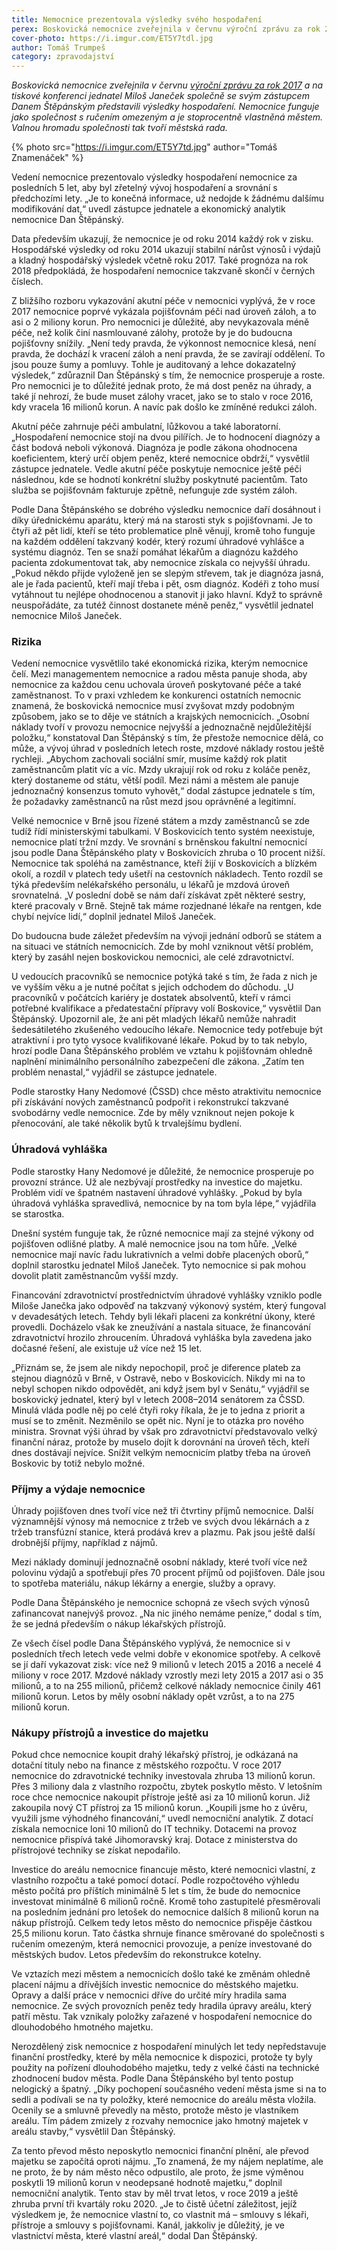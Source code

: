 ```yaml
---
title: Nemocnice prezentovala výsledky svého hospodaření
perex: Boskovická nemocnice zveřejnila v červnu výroční zprávu za rok 2017 a na tiskové konferenci jednatel Miloš Janeček společně se svým zástupcem Danem Štěpánským představili výsledky hospodaření.
cover-photo: https://i.imgur.com/ET5Y7tdl.jpg
author: Tomáš Trumpeš
category: zpravodajství
---
```


*Boskovická nemocnice zveřejnila v červnu [výroční zprávu za rok 2017](https://www.nembce.cz/assets/files/Vyrocni_zpravy/vyrocni_zprava_2017.pdf) a na tiskové konferenci jednatel Miloš Janeček společně se svým zástupcem Danem Štěpánským představili výsledky hospodaření. Nemocnice funguje jako společnost s ručením omezeným a je stoprocentně vlastněná městem. Valnou hromadu společnosti tak tvoří městská rada.*

{% photo src="https://i.imgur.com/ET5Y7td.jpg" author="Tomáš Znamenáček" %}

Vedení nemocnice prezentovalo výsledky hospodaření nemocnice za posledních 5 let, aby byl zřetelný vývoj hospodaření a srovnání s předchozími lety. „Je to konečná informace, už nedojde k žádnému dalšímu modifikování dat,“ uvedl zástupce jednatele a ekonomický analytik nemocnice Dan Štěpánský.

Data především ukazují, že nemocnice je od roku 2014 každý rok v zisku. Hospodářské výsledky od roku 2014 ukazují stabilní nárůst výnosů i výdajů a kladný hospodářský výsledek včetně roku 2017. Také prognóza na rok 2018 předpokládá, že hospodaření nemocnice takzvaně skončí v černých číslech.

Z bližšího rozboru vykazování akutní péče v nemocnici vyplývá, že v roce 2017 nemocnice poprvé vykázala pojišťovnám péči nad úroveň záloh, a to asi o 2 miliony korun. Pro nemocnici je důležité, aby nevykazovala méně péče, než kolik činí nasmlouvané zálohy, protože by je do budoucna pojišťovny snížily. „Není tedy pravda, že výkonnost nemocnice klesá, není pravda, že dochází k vracení záloh a není pravda, že se zavírají oddělení. To jsou pouze šumy a pomluvy. Tohle je auditovaný a lehce dokazatelný výsledek,“ zdůraznil Dan Štěpánský s tím, že nemocnice prosperuje a roste. Pro nemocnici je to důležité jednak proto, že má dost peněz na úhrady, a také jí nehrozí, že bude muset zálohy vracet, jako se to stalo v roce 2016, kdy vracela 16 milionů korun. A navíc pak došlo ke zmíněné redukci záloh.

Akutní péče zahrnuje péči ambulatní, lůžkovou a také laboratorní. „Hospodaření nemocnice stojí na dvou pilířích. Je to hodnocení diagnózy a část bodová neboli výkonová. Diagnóza je podle zákona ohodnocena koeficientem, který určí objem peněz, které nemocnice obdrží,“ vysvětlil zástupce jednatele. Vedle akutní péče poskytuje nemocnice ještě péči následnou, kde se hodnotí konkrétní služby poskytnuté pacientům. Tato služba se pojišťovnám fakturuje zpětně, nefunguje zde systém záloh.

Podle Dana Štěpánského se dobrého výsledku nemocnice daří dosáhnout i díky úřednickému aparátu, který má na starosti styk s pojišťovnami. Je to čtyři až pět lidí, kteří se této problematice plně věnují, kromě toho funguje na každém oddělení takzvaný kodér, který rozumí úhradové vyhlášce a systému diagnóz. Ten se snaží pomáhat lékařům a diagnózu každého pacienta zdokumentovat tak, aby nemocnice získala co nejvyšší úhradu. „Pokud někdo přijde vyloženě jen se slepým střevem, tak je diagnóza jasná, ale je řada pacientů, kteří mají třeba i pět, osm diagnóz. Kodéři z toho musí vytáhnout tu nejlépe ohodnocenou a stanovit ji jako hlavní. Když to správně neuspořádáte, za tutéž činnost dostanete méně peněz,“ vysvětlil jednatel nemocnice Miloš Janeček.

### Rizika

Vedení nemocnice vysvětlilo také ekonomická rizika, kterým nemocnice čelí. Mezi managementem nemocnice a radou města panuje shoda, aby nemocnice za každou cenu uchovala úroveň poskytované péče a také zaměstnanost. To v praxi vzhledem ke konkurenci ostatních nemocnic znamená, že boskovická nemocnice musí zvyšovat mzdy podobným způsobem, jako se to děje ve státních a krajských nemocnicích. „Osobní náklady tvoří v provozu nemocnice nejvyšší a jednoznačně nejdůležitější položku,“ konstatoval Dan Štěpánský s tím, že přestože nemocnice dělá, co může, a vývoj úhrad v posledních letech roste, mzdové náklady rostou ještě rychleji. „Abychom zachovali sociální smír, musíme každý rok platit zaměstnancům platit víc a víc. Mzdy ukrajují rok od roku z koláče peněz, který dostaneme od státu, větší podíl. Mezi námi a městem ale panuje jednoznačný konsenzus tomuto vyhovět,“ dodal zástupce jednatele s tím, že požadavky zaměstnanců na růst mezd jsou oprávněné a legitimní.

Velké nemocnice v Brně jsou řízené státem a mzdy zaměstnanců se zde tudíž řídí ministerskými tabulkami. V Boskovicích tento systém neexistuje, nemocnice platí tržní mzdy. Ve srovnání s brněnskou fakultní nemocnicí jsou podle Dana Štěpánského platy v Boskovicích zhruba o 10 procent nižší. Nemocnice tak spoléhá na zaměstnance, kteří žijí v Boskovicích a blízkém okolí, a rozdíl v platech tedy ušetří na cestovních nákladech. Tento rozdíl se týká především nelékařského personálu, u lékařů je mzdová úroveň srovnatelná. „V poslední době se nám daří získávat zpět některé sestry, které pracovaly v Brně. Stejně tak máme rozjednané lékaře na rentgen, kde chybí nejvíce lidí,“ doplnil jednatel Miloš Janeček.

Do budoucna bude záležet především na vývoji jednání odborů se státem a na situaci ve státních nemocnicích. Zde by mohl vzniknout větší problém, který by zasáhl nejen boskovickou nemocnici, ale celé zdravotnictví.

U vedoucích pracovníků se nemocnice potýká také s tím, že řada z nich je ve vyšším věku a je nutné počítat s jejich odchodem do důchodu. „U pracovníků v počátcích kariéry je dostatek absolventů, kteří v rámci potřebné kvalifikace a předatestační přípravy volí Boskovice,“ vysvětlil Dan Štěpánský. Upozornil ale, že ani pět mladých lékařů nemůže nahradit šedesátiletého zkušeného vedoucího lékaře. Nemocnice tedy potřebuje být atraktivní i pro tyto vysoce kvalifikované lékaře. Pokud by to tak nebylo, hrozí podle Dana Štěpánského problém ve vztahu k pojišťovnám ohledně naplnění minimálního personálního zabezpečení dle zákona. „Zatím ten problém nenastal,“ vyjádřil se zástupce jednatele.

Podle starostky Hany Nedomové (ČSSD) chce město atraktivitu nemocnice při získávání nových zaměstnanců podpořit i rekonstrukcí takzvané svobodárny vedle nemocnice. Zde by měly vzniknout nejen pokoje k přenocování, ale také několik bytů k trvalejšímu bydlení.

### Úhradová vyhláška

Podle starostky Hany Nedomové je důležité, že nemocnice prosperuje po provozní stránce. Už ale nezbývají prostředky na investice do majetku. Problém vidí ve špatném nastavení úhradové vyhlášky. „Pokud by byla úhradová vyhláška spravedlivá, nemocnice by na tom byla lépe,“ vyjádřila se starostka.

Dnešní systém funguje tak, že různé nemocnice mají za stejné výkony od pojišťoven odlišné platby. A malé nemocnice jsou na tom hůře. „Velké nemocnice mají navíc řadu lukrativních a velmi dobře placených oborů,“ doplnil starostku jednatel Miloš Janeček. Tyto nemocnice si pak mohou dovolit platit zaměstnancům vyšší mzdy.

Financování zdravotnictví prostřednictvím úhradové vyhlášky vzniklo podle Miloše Janečka jako odpověď na takzvaný výkonový systém, který fungoval v devadesátých letech. Tehdy byli lékaři placeni za konkrétní úkony, které provedli. Docházelo však ke zneužívání a nastala situace, že financování zdravotnictví hrozilo zhroucením. Úhradová vyhláška byla zavedena jako dočasné řešení, ale existuje už více než 15 let.

„Přiznám se, že jsem ale nikdy nepochopil, proč je diference plateb za stejnou diagnózů v Brně, v Ostravě, nebo v Boskovicích. Nikdy mi na to nebyl schopen nikdo odpovědět, ani když jsem byl v Senátu,“ vyjádřil se boskovický jednatel, který byl v letech 2008–2014 senátorem za ČSSD. Minulá vláda podle něj po celé čtyři roky říkala, že je to jedna z priorit a musí se to změnit. Nezměnilo se opět nic. Nyní je to otázka pro nového ministra. Srovnat výši úhrad by však pro zdravotnictví představovalo velký finanční náraz, protože by muselo dojít k dorovnání na úroveň těch, kteří dnes dostávají nejvíce. Snížit velkým nemocnicím platby třeba na úroveň Boskovic by totiž nebylo možné.

### Příjmy a výdaje nemocnice

Úhrady pojišťoven dnes tvoří více než tři čtvrtiny příjmů nemocnice. Další významnější výnosy má nemocnice z tržeb ve svých dvou lékárnách a z tržeb transfúzní stanice, která prodává krev a plazmu. Pak jsou ještě další drobnější příjmy, například z nájmů. 

Mezi náklady dominují jednoznačně osobní náklady, které tvoří více než polovinu výdajů a spotřebují přes 70 procent příjmů od pojišťoven. Dále jsou to spotřeba materiálu, nákup lékárny a energie, služby a opravy. 

Podle Dana Štěpánského je nemocnice schopná ze všech svých výnosů zafinancovat nanejvýš provoz. „Na nic jiného nemáme peníze,“ dodal s tím, že se jedná především o nákup lékařských přístrojů.

Ze všech čísel podle Dana Štěpánského vyplývá, že nemocnice si v posledních třech letech vede velmi dobře v ekonomice spotřeby. A celkově se jí daří vykazovat zisk: více než 9 milionů v letech 2015 a 2016 a necelé 4 miliony v roce 2017. Mzdové náklady vzrostly mezi lety 2015 a 2017 asi o 35 milionů, a to na 255 milionů, přičemž celkové náklady nemocnice činily 461 milionů korun. Letos by měly osobní náklady opět vzrůst, a to na 275 milionů korun.

### Nákupy přístrojů a investice do majetku

Pokud chce nemocnice koupit drahý lékařský přístroj, je odkázaná na dotační tituly nebo na finance z městského rozpočtu. V roce 2017 nemocnice do zdravotnické techniky investovala zhruba 13 milionů korun. Přes 3 miliony dala z vlastního rozpočtu, zbytek poskytlo město. V letošním roce chce nemocnice nakoupit přístroje ještě asi za 10 milionů korun. Již zakoupila nový CT přístroj za 15 milionů korun. „Koupili jsme ho z úvěru, využili jsme výhodného financování,“ uvedl nemocniční analytik. Z dotací získala nemocnice loni 10 milionů do IT techniky. Dotacemi na provoz nemocnice přispívá také Jihomoravský kraj. Dotace z ministerstva do přístrojové techniky se získat nepodařilo.

Investice do areálu nemocnice financuje město, které nemocnici vlastní, z vlastního rozpočtu a také pomocí dotací. Podle rozpočtového výhledu město počítá pro příštích minimálně 5 let s tím, že bude do nemocnice investovat minimálně 6 milionů ročně. Kromě toho zastupitelé přesměrovali na posledním jednání pro letošek do nemocnice dalších 8 milionů korun na nákup přístrojů. Celkem tedy letos město do nemocnice přispěje částkou 25,5 milionu korun. Tato částka shrnuje finance směrované do společnosti s ručením omezeným, která nemocnici provozuje, a peníze investované do městských budov. Letos především do rekonstrukce kotelny.

Ve vztazích mezi městem a nemocnicích došlo také ke změnám ohledně placení nájmu a dřívějších investic nemocnice do městského majetku. Opravy a další práce v nemocnici dříve do určité míry hradila sama nemocnice. Ze svých provozních peněz tedy hradila úpravy areálu, který patří městu. Tak vznikaly položky zařazené v hospodaření nemocnice do dlouhodobého hmotného majetku.

Nerozdělený zisk nemocnice z hospodaření minulých let tedy nepředstavuje finanční prostředky, které by měla nemocnice k dispozici, protože ty byly použity na pořízení dlouhodobého majetku, tedy z velké části na technické zhodnocení budov města. Podle Dana Štěpánského byl tento postup nelogický a špatný. „Díky pochopení současného vedení města jsme si na to sedli a podívali se na ty položky, které nemocnice do areálu města vložila. Ocenily se a smluvně převedly na město, protože město je vlastníkem areálu. Tím pádem zmizely z rozvahy nemocnice jako hmotný majetek v areálu stavby,“ vysvětlil Dan Štěpánský. 

Za tento převod město neposkytlo nemocnici finanční plnění, ale převod majetku se započítá oproti nájmu. „To znamená, že my nájem neplatíme, ale ne proto, že by nám město něco odpustilo, ale proto, že jsme výměnou poskytli 19 milionů korun v neodepsané hodnotě majetku,“ doplnil nemocniční analytik. Tento stav by měl trvat letos, v roce 2019 a ještě zhruba první tři kvartály roku 2020. „Je to čistě účetní záležitost, jejíž výsledkem je, že nemocnice vlastní to, co vlastnit má – smlouvy s lékaři, přístroje a smlouvy s pojišťovnami. Kanál, jakkoliv je důležitý, je ve vlastnictví města, které vlastní areál,“ dodal Dan Štěpánský.
